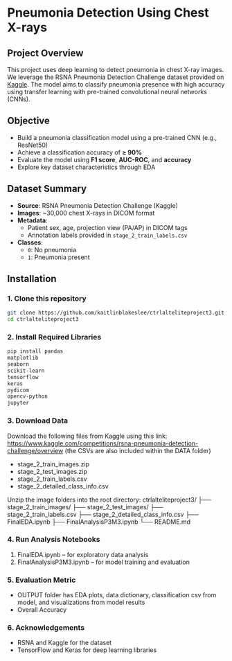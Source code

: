 # Pneumonia Detection Using Chest X-rays

## Project Overview

This project uses deep learning to detect pneumonia in chest X-ray images. We leverage the RSNA Pneumonia Detection Challenge dataset provided on [Kaggle](https://www.kaggle.com/competitions/rsna-pneumonia-detection-challenge). The model aims to classify pneumonia presence with high accuracy using transfer learning with pre-trained convolutional neural networks (CNNs).

## Objective

- Build a pneumonia classification model using a pre-trained CNN (e.g., ResNet50)
- Achieve a classification accuracy of **≥ 90%**
- Evaluate the model using **F1 score**, **AUC-ROC**, and **accuracy**
- Explore key dataset characteristics through EDA

## Dataset Summary

- **Source**: RSNA Pneumonia Detection Challenge (Kaggle)
- **Images**: ~30,000 chest X-rays in DICOM format
- **Metadata**:
  - Patient sex, age, projection view (PA/AP) in DICOM tags
  - Annotation labels provided in `stage_2_train_labels.csv`
- **Classes**:
  - `0`: No pneumonia
  - `1`: Pneumonia present

## Installation

### 1. Clone this repository
```bash
git clone https://github.com/kaitlinblakeslee/ctrlalteliteproject3.git
cd ctrlalteliteproject3
```

### 2. Install Required Libraries
```bash
pip install pandas
matplotlib
seaborn
scikit-learn
tensorflow
keras
pydicom
opencv-python
jupyter
```
### 3. Download Data
Download the following files from Kaggle using this link: https://www.kaggle.com/competitions/rsna-pneumonia-detection-challenge/overview
(the CSVs are also included within the DATA folder)
- stage_2_train_images.zip
- stage_2_test_images.zip
- stage_2_train_labels.csv
- stage_2_detailed_class_info.csv
  
Unzip the image folders into the root directory:
ctrlalteliteproject3/
├── stage_2_train_images/
├── stage_2_test_images/
├── stage_2_train_labels.csv
├── stage_2_detailed_class_info.csv
├── FinalEDA.ipynb
├── FinalAnalysisP3M3.ipynb
└── README.md

### 4. Run Analysis Notebooks
1) FinalEDA.ipynb – for exploratory data analysis
2) FinalAnalysisP3M3.ipynb – for model training and evaluation

### 5. Evaluation Metric
- OUTPUT folder has EDA plots, data dictionary, classification csv from model, and visualizations from model results
- Overall Accuracy

### 6. Acknowledgements
- RSNA and Kaggle for the dataset
- TensorFlow and Keras for deep learning libraries
